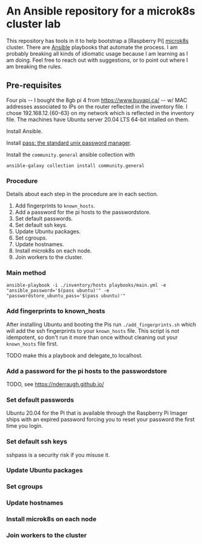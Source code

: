 # An Ansible repository for a microk8s cluster lab
This repository has tools in it to help bootstrap a [Raspberry Pi] [microk8s](https://microk8s.io/) cluster.  There are [Ansible](https://www.ansible.com/) playbooks that automate the process.  I am probably breaking all kinds of idiomatic usage because I am learning as I am doing.  Feel free to reach out with suggestions, or to point out where I am breaking the rules.

## Pre-requisites
Four pis -- I bought the 8gb pi 4 from https://www.buyapi.ca/ -- w/ MAC addresses associated to IPs on the router reflected in the inventory file.  I chose 192.168.12.{60-63} on my network which is reflected in the inventory file.  The machines have Ubuntu server 20.04 LTS 64-bit intalled on them.

Install Ansible.

Install [pass: the standard unix password manager](http://passwordstore.org).

Install the `community.general` ansible collection with 
```
ansible-galaxy collection install community.general
```

### Procedure
Details about each step in the procedure are in each section.

1. Add fingerprints to `known_hosts`.
1. Add a password for the pi hosts to the passwordstore.
1. Set default passwords.
1. Set default ssh keys.
1. Update Ubuntu packages.
1. Set cgroups.
1. Update hostnames.
1. Install microk8s on each node.
1. Join workers to the cluster.

### Main method
```
ansible-playbook -i ./inventory/hosts playbooks/main.yml -e "ansible_password='$(pass ubuntu)'" -e "passwordstore_ubuntu_pass='$(pass ubuntu)'"
```

### Add fingerprints to known_hosts
After installing Ubuntu and booting the Pis run `./add_fingerprints.sh` which will add the ssh fingerprints to your `known_hosts` file.  This script is not idempotent, so don't run it more than once without cleaning out your `known_hosts` file first.

TODO make this a playbook and delegate_to localhost.

### Add a password for the pi hosts to the passwordstore
TODO, see https://nderraugh.github.io/

### Set default passwords
Ubuntu 20.04 for the Pi that is available through the Raspberry Pi Imager ships with an expired password forcing you to reset your password the first time you login.

### Set default ssh keys
sshpass is a security risk if you misuse it.

### Update Ubuntu packages

### Set cgroups

### Update hostnames

### Install microk8s on each node

### Join workers to the cluster

